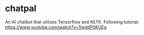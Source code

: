 # chatpal
An AI chatbot that utilizes Tensorflow and NLTK. Following tutorial: https://www.youtube.com/watch?v=1lwddP0KUEg

